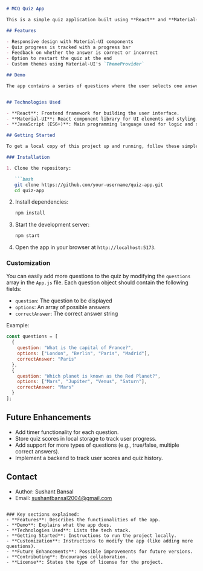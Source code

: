 ```markdown
# MCQ Quiz App

This is a simple quiz application built using **React** and **Material-UI**. The app allows users to answer multiple-choice questions, provides feedback on their responses, and shows their overall score at the end.

## Features

- Responsive design with Material-UI components
- Quiz progress is tracked with a progress bar
- Feedback on whether the answer is correct or incorrect
- Option to restart the quiz at the end
- Custom themes using Material-UI's `ThemeProvider`

## Demo

The app contains a series of questions where the user selects one answer from a list of options. Upon submission, feedback is shown indicating if the answer was correct. Users can then proceed to the next question. Once all questions are answered, the score is displayed along with an option to restart the quiz.


## Technologies Used

- **React**: Frontend framework for building the user interface.
- **Material-UI**: React component library for UI elements and styling.
- **JavaScript (ES6+)**: Main programming language used for logic and state management.

## Getting Started

To get a local copy of this project up and running, follow these simple steps.

### Installation

1. Clone the repository:

   ```bash
   git clone https://github.com/your-username/quiz-app.git
   cd quiz-app
   ```

2. Install dependencies:

   ```bash
   npm install
   ```

3. Start the development server:

   ```bash
   npm start
   ```

4. Open the app in your browser at `http://localhost:5173`.

### Customization

You can easily add more questions to the quiz by modifying the `questions` array in the `App.js` file. Each question object should contain the following fields:

- `question`: The question to be displayed
- `options`: An array of possible answers
- `correctAnswer`: The correct answer string

Example:

```javascript
const questions = [
  {
    question: "What is the capital of France?",
    options: ["London", "Berlin", "Paris", "Madrid"],
    correctAnswer: "Paris"
  },
  {
    question: "Which planet is known as the Red Planet?",
    options: ["Mars", "Jupiter", "Venus", "Saturn"],
    correctAnswer: "Mars"
  }
];
```

## Future Enhancements

- Add timer functionality for each question.
- Store quiz scores in local storage to track user progress.
- Add support for more types of questions (e.g., true/false, multiple correct answers).
- Implement a backend to track user scores and quiz history.


## Contact


- Author: Sushant Bansal
- Email: sushantbansal2004@gmail.com
```

### Key sections explained:
- **Features**: Describes the functionalities of the app.
- **Demo**: Explains what the app does.
- **Technologies Used**: Lists the tech stack.
- **Getting Started**: Instructions to run the project locally.
- **Customization**: Instructions to modify the app (like adding more questions).
- **Future Enhancements**: Possible improvements for future versions.
- **Contributing**: Encourages collaboration.
- **License**: States the type of license for the project.
